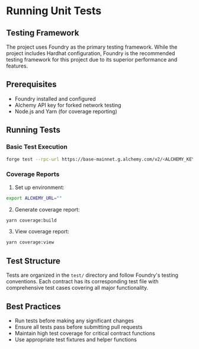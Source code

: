 # Running Unit Tests

## Testing Framework
The project uses Foundry as the primary testing framework. While the project includes Hardhat configuration, Foundry is the recommended testing framework for this project due to its superior performance and features.

## Prerequisites
- Foundry installed and configured
- Alchemy API key for forked network testing
- Node.js and Yarn (for coverage reporting)

## Running Tests

### Basic Test Execution
```bash
forge test --rpc-url https://base-mainnet.g.alchemy.com/v2/<ALCHEMY_KEY> --via-ir
```

### Coverage Reports
1. Set up environment:
```bash
export ALCHEMY_URL=""
```

2. Generate coverage report:
```bash
yarn coverage:build
```

3. View coverage report:
```bash
yarn coverage:view
```

## Test Structure
Tests are organized in the `test/` directory and follow Foundry's testing conventions. Each contract has its corresponding test file with comprehensive test cases covering all major functionality.

## Best Practices
- Run tests before making any significant changes
- Ensure all tests pass before submitting pull requests
- Maintain high test coverage for critical contract functions
- Use appropriate test fixtures and helper functions
